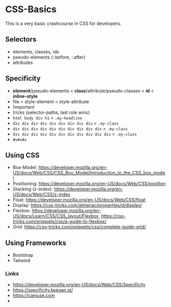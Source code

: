 # CSS-Basics

This is a very basic crashcourse in CSS for developers.

## Selectors

- elements, classes, ids
- pseudo-elements (::before, ::after)
- attributes


## Specificity

  - **element**/pseudo-elements < **class**/attribute/pseudo-classes < **id** < **inline-style**
  - file < style-element < style-attribute
  - !important
  - tricks (selector-paths, last rule wins)
  - ```html body div h1``` < ```.my-headline```
  - ```div div div div div div div div div``` < ```.my-class```
  - ```div div div div div div div div div div``` = ```.my-class```
  - ```div div div div div div div div div div div``` > ```.my-class```
  - ```#x#x#x```

## Using CSS

- Box-Model: https://developer.mozilla.org/en-US/docs/Web/CSS/CSS_Box_Model/Introduction_to_the_CSS_box_model
- Positioning: https://developer.mozilla.org/en-US/docs/Web/CSS/position
- Stacking (z-index): https://developer.mozilla.org/en-US/docs/Web/CSS/z-index
- Float: https://developer.mozilla.org/en-US/docs/Web/CSS/float
- Display: https://css-tricks.com/almanac/properties/d/display/
- Flexbox: https://developer.mozilla.org/en-US/docs/Learn/CSS/CSS_layout/Flexbox, https://css-tricks.com/snippets/css/a-guide-to-flexbox/
- Grid: https://css-tricks.com/snippets/css/complete-guide-grid/

## Using Frameworks

- Bootstrap
- Tailwind

### Links

- https://developer.mozilla.org/en-US/docs/Web/CSS/Specificity
- https://specificity.keegan.st/
- https://caniuse.com
- 
